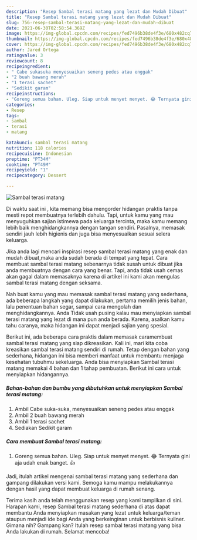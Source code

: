 ```yaml
---
description: "Resep Sambal terasi matang yang lezat dan Mudah Dibuat"
title: "Resep Sambal terasi matang yang lezat dan Mudah Dibuat"
slug: 756-resep-sambal-terasi-matang-yang-lezat-dan-mudah-dibuat
date: 2021-06-30T02:58:54.369Z
image: https://img-global.cpcdn.com/recipes/fed7496b38de4f3e/680x482cq70/sambal-terasi-matang-foto-resep-utama.jpg
thumbnail: https://img-global.cpcdn.com/recipes/fed7496b38de4f3e/680x482cq70/sambal-terasi-matang-foto-resep-utama.jpg
cover: https://img-global.cpcdn.com/recipes/fed7496b38de4f3e/680x482cq70/sambal-terasi-matang-foto-resep-utama.jpg
author: Jared Ortega
ratingvalue: 3
reviewcount: 8
recipeingredient:
- " Cabe sukasuka menyesuaikan seneng pedes atau enggak"
- "2 buah bawang merah"
- "1 terasi sachet"
- "Sedikit garam"
recipeinstructions:
- "Goreng semua bahan. Uleg. Siap untuk menyet menyet. 😂 Ternyata gini aja udah enak banget. 👍"
categories:
- Resep
tags:
- sambal
- terasi
- matang

katakunci: sambal terasi matang 
nutrition: 118 calories
recipecuisine: Indonesian
preptime: "PT34M"
cooktime: "PT49M"
recipeyield: "1"
recipecategory: Dessert

---
```



![Sambal terasi matang](https://img-global.cpcdn.com/recipes/fed7496b38de4f3e/680x482cq70/sambal-terasi-matang-foto-resep-utama.jpg)

Di waktu  saat ini , kita memang bisa mengorder hidangan praktis tanpa mesti repot membuatnya terlebih dahulu. Tapi, untuk kamu yang mau menyuguhkan sajian istimewa pada keluarga tercinta, maka kamu memang lebih baik menghidangkannya dengan tangan sendiri. Pasalnya, memasak sendiri jauh lebih higienis dan juga bisa menyesuaikan sesuai selera keluarga.

Jika anda lagi mencari inspirasi resep sambal terasi matang yang enak dan mudah dibuat,maka anda sudah berada di tempat yang tepat. Cara membuat sambal terasi matang  sebenarnya tidak susah untuk dibuat jika anda membuatnya dengan cara yang benar. Tapi, anda tidak usah cemas akan gagal dalam memasaknya 
karena di artikel ini kami akan mengulas sambal terasi matang dengan seksama.  



Nah buat kamu yang mau memasak sambal terasi matang yang sederhana, ada beberapa langkah yang dapat dilakukan, pertama memilih jenis bahan, lalu penentuan bahan segar, sampai cara mengolah dan menghidangkannya. Anda Tidak usah pusing kalau mau menyiapkan sambal terasi matang yang lezat di mana pun anda berada. Karena, asalkan kamu  tahu caranya, maka hidangan ini dapat menjadi sajian yang spesial.

Berikut ini, ada beberapa cara praktis  dalam memasak caramembuat sambal terasi matang yang siap dikreasikan. Kali ini, mari kita coba kreasikan sambal terasi matang sendiri di rumah. Tetap dengan bahan yang sederhana, hidangan ini bisa memberi manfaat untuk membantu menjaga kesehatan tubuhmu sekeluarga. Anda bisa menyiapkan Sambal terasi matang memakai 4 bahan dan 1 tahap pembuatan. Berikut ini cara untuk menyiapkan hidangannya.

<!--inarticleads1-->

##### Bahan-bahan dan bumbu yang dibutuhkan untuk menyiapkan Sambal terasi matang:

1. Ambil  Cabe suka-suka, menyesuaikan seneng pedes atau enggak
1. Ambil 2 buah bawang merah
1. Ambil 1 terasi sachet
1. Sediakan Sedikit garam




<!--inarticleads2-->

##### Cara membuat Sambal terasi matang:

1. Goreng semua bahan. Uleg. Siap untuk menyet menyet. 😂 Ternyata gini aja udah enak banget. 👍




Jadi, itulah artikel mengenai  sambal terasi matang  yang sederhana dan gampang dilakukan versi kami. Semoga kamu mampu melakukannya dengan hasil yang dapat membuat keluarga di rumah senang. 

Terima kasih anda telah menggunakan resep yang kami tampilkan di sini. Harapan kami, resep  Sambal terasi matang sederhana di atas dapat membantu Anda menyiapkan masakan yang lezat untuk keluarga/teman ataupun menjadi ide bagi Anda yang berkeinginan untuk berbisnis kuliner. Gimana nih? Gampang kan? Itulah resep sambal terasi matang yang bisa Anda lakukan di rumah. Selamat mencoba!

